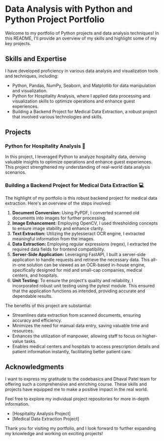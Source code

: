 # Data Analysis with Python  and Python  Project Portfolio

Welcome to my portfolio of Python projects and data analysis techniques! In this README, I'll provide an overview of my skills and highlight some of my key projects.

## Skills and Expertise

I have developed proficiency in various data analysis and visualization tools and techniques, including:

- Python, Pandas, NumPy, Seaborn, and Matplotlib for data manipulation and visualization.
- Python for Hospitality Analysis, where I applied data processing and visualization skills to optimize operations and enhance guest experiences.
- Building a Backend Project for Medical Data Extraction, a robust project that involved various technologies and skills.

## Projects

### Python for Hospitality Analysis 🏨

In this project, I leveraged Python to analyze hospitality data, deriving valuable insights to optimize operations and enhance guest experiences. This project strengthened my understanding of real-world data analysis scenarios.

### Building a Backend Project for Medical Data Extraction 💻

The highlight of my portfolio is this robust backend project for medical data extraction. Here's an overview of the steps involved:

1. **Document Conversion:** Using PyPDF, I converted scanned old documents into images for further processing.
2. **Image Enhancement:** Employing OpenCV, I used thresholding concepts to ensure image stability and enhance clarity.
3. **Text Extraction:** Utilizing the pytesseract OCR engine, I extracted meaningful information from the images.
4. **Data Extraction:** Employing regular expressions (regex), I extracted the required data fields for frontend compatibility.
5. **Server-Side Application:** Leveraging FastAPI, I built a server-side application to handle requests and retrieve the necessary data. This all-in-one solution can be viewed as an OCR-based in-house engine, specifically designed for mid and small-cap companies, medical centers, and hospitals.
6. **Unit Testing:** To ensure the project's quality and reliability, I incorporated robust unit testing using the pytest module. This ensured that the application functions as intended, providing accurate and dependable results.

The benefits of this project are substantial:

- Streamlines data extraction from scanned documents, ensuring accuracy and efficiency.
- Minimizes the need for manual data entry, saving valuable time and resources.
- Enhances the utilization of manpower, allowing staff to focus on higher-value tasks.
- Enables medical centers and hospitals to access prescription details and patient information instantly, facilitating better patient care.

## Acknowledgments

I want to express my gratitude to the codebasics and Dhaval Patel team for offering such a comprehensive and enriching course. These skills and projects have equipped me to make a positive impact in the real world.

Feel free to explore my individual project repositories for more in-depth information.

- [Hospitality Analysis Project]
- [Medical Data Extraction Project]

Thank you for visiting my portfolio, and I look forward to further expanding my knowledge and working on exciting projects!

